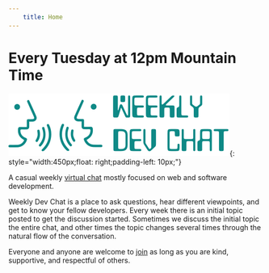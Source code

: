 ```yaml
---
    title: Home
---
```

# Every Tuesday at 12pm Mountain Time

![](assets/logo/svg/horizontal_logo_light.svg){: style="width:450px;float: right;padding-left: 10px;"}

A casual weekly [virtual chat](join.md) mostly focused on web and software development.

Weekly Dev Chat is a place to ask questions, hear different viewpoints, and get to know your fellow developers. Every week there is an initial topic posted to get the discussion started. Sometimes we discuss the initial topic the entire chat, and other times the topic changes several times through the natural flow of the conversation.

Everyone and anyone are welcome to [join](join.md) as long as you are kind, supportive, and respectful of others.




